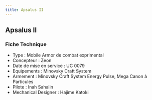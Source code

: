 ```yaml
---
title: Apsalus II
---
```


Apsalus II
----------




### Fiche Technique


* Type : Mobile Armor de combat exprimental
* Concepteur : Zeon
* Date de mise en service : UC 0079
* Equipements : Minovsky Craft System
* Armement : Minovsky Craft System Energy Pulse, Mega Canon à Particules
* Pilote : Inah Sahalin
* Mechanical Designer : Hajime Katoki
